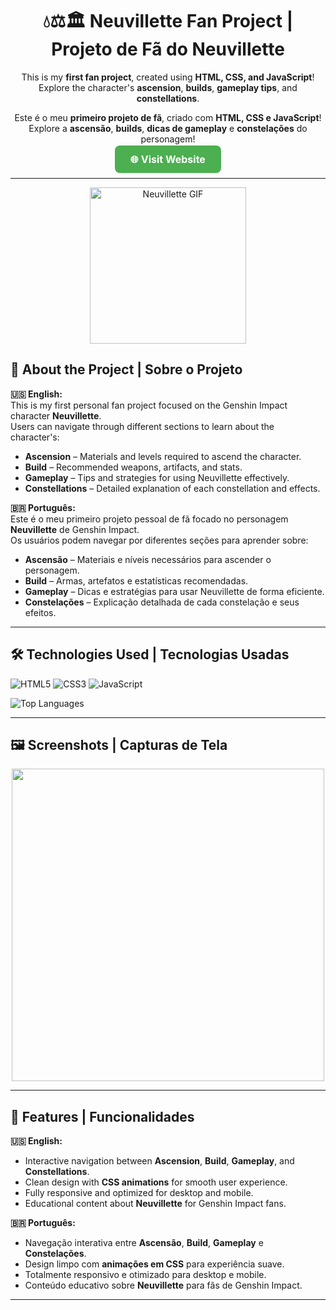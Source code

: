 <div align="center">

# 💧⚖️🏛️ Neuvillette Fan Project | Projeto de Fã do Neuvillette

This is my **first fan project**, created using **HTML, CSS, and JavaScript**!  
Explore the character's **ascension**, **builds**, **gameplay tips**, and **constellations**.  

Este é o meu **primeiro projeto de fã**, criado com **HTML, CSS e JavaScript**!  
Explore a **ascensão**, **builds**, **dicas de gameplay** e **constelações** do personagem!

</div>
<div align="center" style="margin-bottom: 20px;">
  <a href="https://neuvillette-alpha.vercel.app/" target="_blank" style="
      background-color: #4CAF50;
      color: white;
      padding: 12px 25px;
      text-decoration: none;
      font-weight: bold;
      border-radius: 8px;
      font-size: 16px;
  ">
    🌐 Visit Website
  </a>
</div>



---
<div align="center">
  <img src="https://github.com/user-attachments/assets/343a8049-adba-4b5e-b9ed-3132dca2d039" width="250" alt="Neuvillette GIF">
</div>
  

## 🔹 About the Project | Sobre o Projeto

**🇺🇸 English:**  
This is my first personal fan project focused on the Genshin Impact character **Neuvillette**.  
Users can navigate through different sections to learn about the character's:

- **Ascension** – Materials and levels required to ascend the character.  
- **Build** – Recommended weapons, artifacts, and stats.  
- **Gameplay** – Tips and strategies for using Neuvillette effectively.  
- **Constellations** – Detailed explanation of each constellation and effects.

**🇧🇷 Português:**  
Este é o meu primeiro projeto pessoal de fã focado no personagem **Neuvillette** de Genshin Impact.  
Os usuários podem navegar por diferentes seções para aprender sobre:

- **Ascensão** – Materiais e níveis necessários para ascender o personagem.  
- **Build** – Armas, artefatos e estatísticas recomendadas.  
- **Gameplay** – Dicas e estratégias para usar Neuvillette de forma eficiente.  
- **Constelações** – Explicação detalhada de cada constelação e seus efeitos.

---

## 🛠️ Technologies Used | Tecnologias Usadas

![HTML5](https://img.shields.io/badge/HTML5-E34F26?style=for-the-badge&logo=html5&logoColor=white)
![CSS3](https://img.shields.io/badge/CSS3-1572B6?style=for-the-badge&logo=css3&logoColor=white)
![JavaScript](https://img.shields.io/badge/JavaScript-F7DF1E?style=for-the-badge&logo=javascript&logoColor=black)

<div>
  
  ![Top Languages](https://github-readme-stats.vercel.app/api/top-langs/?username=rebecamaciel777&repo=neuvillette2a2z00ixo-rebecamaciel777s-projects&layout=compact&theme=react)
  
</div>

---

## 🖼️ Screenshots | Capturas de Tela

<div align="center"> 
  <img src="https://github.com/rebecamaciel777/projects/assets/94745268/4f0368cc-4a39-4fbf-8968-30aaeb18ab4e" width="500" />
 
</div>

---

## 🚀 Features | Funcionalidades

**🇺🇸 English:**  
- Interactive navigation between **Ascension**, **Build**, **Gameplay**, and **Constellations**.  
- Clean design with **CSS animations** for smooth user experience.  
- Fully responsive and optimized for desktop and mobile.  
- Educational content about **Neuvillette** for Genshin Impact fans.

**🇧🇷 Português:**  
- Navegação interativa entre **Ascensão**, **Build**, **Gameplay** e **Constelações**.  
- Design limpo com **animações em CSS** para experiência suave.  
- Totalmente responsivo e otimizado para desktop e mobile.  
- Conteúdo educativo sobre **Neuvillette** para fãs de Genshin Impact.

---



